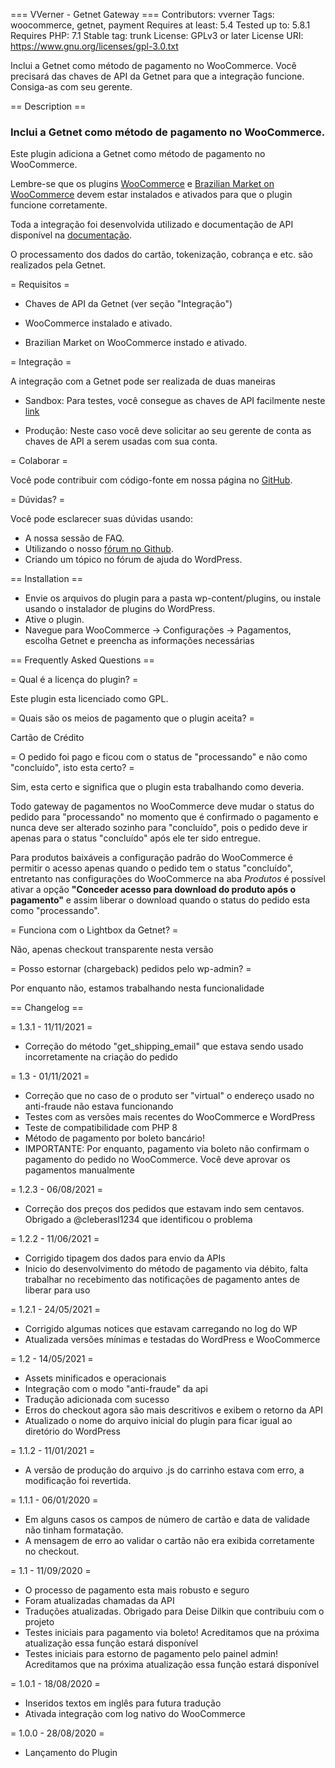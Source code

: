 === VVerner - Getnet Gateway ===
Contributors: vverner
Tags: woocommerce, getnet, payment
Requires at least: 5.4
Tested up to: 5.8.1
Requires PHP: 7.1
Stable tag: trunk
License: GPLv3 or later
License URI: https://www.gnu.org/licenses/gpl-3.0.txt


Inclui a Getnet como método de pagamento no WooCommerce. Você precisará das chaves de API da Getnet para que a integração funcione. Consiga-as com seu gerente.

== Description ==

### Inclui a Getnet como método de pagamento no WooCommerce. ###

Este plugin adiciona a Getnet como método de pagamento no WooCommerce. 

Lembre-se que os plugins [WooCommerce](http://wordpress.org/plugins/woocommerce/) e [Brazilian Market on WooCommerce](http://wordpress.org/plugins/woocommerce-extra-checkout-fields-for-brazil/) devem estar instalados e ativados para que o plugin funcione corretamente.

Toda a integração foi desenvolvida utilizado e documentação de API disponível na [documentação](https://developers.getnet.com.br/).

O processamento dos dados do cartão, tokenização, cobrança e etc. são realizados pela Getnet.

= Requisitos =

* Chaves de API da Getnet (ver seção "Integração")

* WooCommerce instalado e ativado.

* Brazilian Market on WooCommerce instado e ativado.

= Integração =

A integração com a Getnet pode ser realizada de duas maneiras

* Sandbox: Para testes, você consegue as chaves de API facilmente neste [link](https://developers.getnet.com.br/login)

* Produção: Neste caso você deve solicitar ao seu gerente de conta as chaves de API a serem usadas com sua conta.

= Colaborar =

Você pode contribuir com código-fonte em nossa página no [GitHub](https://github.com/v-verner/woo-getnet).

= Dúvidas? =

Você pode esclarecer suas dúvidas usando:

* A nossa sessão de FAQ.
* Utilizando o nosso [fórum no Github](https://github.com/v-verner/woo-getnet).
* Criando um tópico no fórum de ajuda do WordPress.

== Installation ==

* Envie os arquivos do plugin para a pasta wp-content/plugins, ou instale usando o instalador de plugins do WordPress.
* Ative o plugin.
* Navegue para WooCommerce -> Configurações -> Pagamentos, escolha Getnet e preencha as informações necessárias

== Frequently Asked Questions ==

= Qual é a licença do plugin? =

Este plugin esta licenciado como GPL.

= Quais são os meios de pagamento que o plugin aceita? =

Cartão de Crédito

= O pedido foi pago e ficou com o status de "processando" e não como "concluído", isto esta certo? =

Sim, esta certo e significa que o plugin esta trabalhando como deveria.

Todo gateway de pagamentos no WooCommerce deve mudar o status do pedido para "processando" no momento que é confirmado o pagamento e nunca deve ser alterado sozinho para "concluído", pois o pedido deve ir apenas para o status "concluído" após ele ter sido entregue.

Para produtos baixáveis a configuração padrão do WooCommerce é permitir o acesso apenas quando o pedido tem o status "concluído", entretanto nas configurações do WooCommerce na aba *Produtos* é possível ativar a opção **"Conceder acesso para download do produto após o pagamento"** e assim liberar o download quando o status do pedido esta como "processando".

= Funciona com o Lightbox da Getnet? =

Não, apenas checkout transparente nesta versão

= Posso estornar (chargeback) pedidos pelo wp-admin? =

Por enquanto não, estamos trabalhando nesta funcionalidade

== Changelog ==

= 1.3.1 - 11/11/2021 =

* Correção do método "get_shipping_email" que estava sendo usado incorretamente na criação do pedido

= 1.3 - 01/11/2021 =

* Correção que no caso de o produto ser "virtual" o endereço usado no anti-fraude não estava funcionando
* Testes com as versões mais recentes do WooCommerce e WordPress
* Teste de compatibilidade com PHP 8
* Método de pagamento por boleto bancário!
* IMPORTANTE: Por enquanto, pagamento via boleto não confirmam o pagamento do pedido no WooCommerce. Você deve aprovar os pagamentos manualmente

= 1.2.3 - 06/08/2021 =

* Correção dos preços dos pedidos que estavam indo sem centavos. Obrigado a @cleberasl1234 que identificou o problema

= 1.2.2 - 11/06/2021 =

* Corrigido tipagem dos dados para envio da APIs
* Inicio do desenvolvimento do método de pagamento via débito, falta trabalhar no recebimento das notificações de pagamento antes de liberar para uso

= 1.2.1 - 24/05/2021 =

* Corrigido algumas notices que estavam carregando no log do WP
* Atualizada versões mínimas e testadas do WordPress e WooCommerce

= 1.2 - 14/05/2021 =

* Assets minificados e operacionais
* Integração com o modo "anti-fraude" da api
* Tradução adicionada com sucesso
* Erros do checkout agora são mais descritivos e exibem o retorno da API
* Atualizado o nome do arquivo inicial do plugin para ficar igual ao diretório do WordPress

= 1.1.2 - 11/01/2021 =

* A versão de produção do arquivo .js do carrinho estava com erro, a modificação foi revertida.

= 1.1.1 - 06/01/2020 =

* Em alguns casos os campos de número de cartão e data de validade não tinham formatação.
* A mensagem de erro ao validar o cartão não era exibida corretamente no checkout.

= 1.1 - 11/09/2020 =

* O processo de pagamento esta mais robusto e seguro
* Foram atualizadas chamadas da API
* Traduções atualizadas. Obrigado para Deise Dilkin que contribuiu com o projeto
* Testes iniciais para pagamento via boleto! Acreditamos que na próxima atualização essa função estará disponível
* Testes iniciais para estorno de pagamento pelo painel admin! Acreditamos que na próxima atualização essa função estará disponível

= 1.0.1 - 18/08/2020 =

* Inseridos textos em inglês para futura tradução
* Ativada integração com log nativo do WooCommerce

= 1.0.0 - 28/08/2020 =

* Lançamento do Plugin